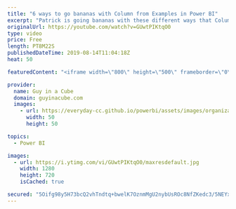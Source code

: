 ```yaml
---
title: "6 ways to go bananas with Column from Examples in Power BI"
excerpt: "Patrick is going bananas with these different ways that Column from Examples can help you shape your data without writing code in Power BI. This feature really helps you to be efficient!  Download the sample: https://guyinacu.be/columnfromexamplessample  ******** LET'S CONNECT! ********  -- http://twitter.com/guyinacube"
originalUrl: https://youtube.com/watch?v=GUwtPIKtqO0
type: video
price: Free
length: PT8M22S
publishedDateTime: 2019-08-14T11:04:18Z
heat: 50

featuredContent: "<iframe width=\"800\" height=\"500\" frameborder=\"0\" src=\"https://www.youtube.com/embed/GUwtPIKtqO0\" allow=\"accelerometer; autoplay; encrypted-media; gyroscope; picture-in-picture\" allowfullscreen></iframe>"

provider:
  name: Guy in a Cube
  domain: guyinacube.com
  images:
    - url: https://everyday-cc.github.io/powerbi/assets/images/organizations/guyinacube.com-50x50.jpg
      width: 50
      height: 50

topics:
  - Power BI

images:
  - url: https://i.ytimg.com/vi/GUwtPIKtqO0/maxresdefault.jpg
    width: 1280
    height: 720
    isCached: true

secured: "5Oifg98y5H73bcQ2vhTndtq+bwelK7OznmMgU2nybUsROc8NfZKedc3/5NEYxguheUODVd7DblMW+GOi0+TGSF3koTkJjANimktqJZQtMES4Xiol6N2meZdMjxkzgrmZfa15rUDC31aoXIFliDCqunNyOpUU8tJ4nRerxWzEcNbTQ9QDJWGDQXKVigPMVt0LOoPbj5ytQuR6BSkZiMcWz0mTrSVFI6UAOQDavmUMoOOAXSmRR9Pe8hpkl9ttqUg7BCbX58UzxdrW0BZqgQktz7PZkUBK6nT07cnoGckgJlcLoMRLc0uTCq/l6V1ZgJNKsVCPth9e/SU+0BG3162f8JvIBoUGUrOZknIfoBw/AqhJtEmcF80wC6Nzdks9/2R/KPHTHcj9TbqOAa0TeHMO36R3BMfqY/gQMPgtLTjLRro=;WeLgsx9uObDW6r5dYwK/Pw=="
---
```


